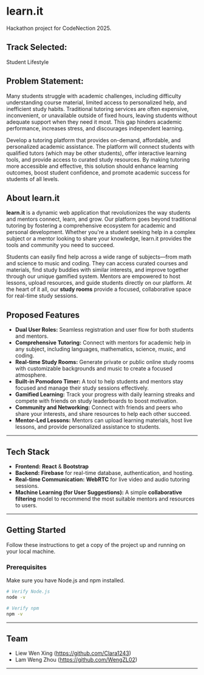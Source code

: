 # learn.it
Hackathon project for CodeNection 2025. 

## Track Selected:
Student Lifestyle

## Problem Statement:
Many students struggle with academic challenges, including difficulty understanding course material, limited access to personalized help, and inefficient study habits. Traditional tutoring services are often expensive, inconvenient, or unavailable outside of fixed hours, leaving students without adequate support when they need it most. This gap hinders academic performance, increases stress, and discourages independent learning.

Develop a tutoring platform that provides on-demand, affordable, and personalized academic assistance. The platform will connect students with qualified tutors (which may be other students), offer interactive learning tools, and provide access to curated study resources. By making tutoring more accessible and effective, this solution should enhance learning outcomes, boost student confidence, and promote academic success for students of all levels.


## About learn.it

**learn.it** is a dynamic web application that revolutionizes the way students and mentors connect, learn, and grow. Our platform goes beyond traditional tutoring by fostering a comprehensive ecosystem for academic and personal development. Whether you're a student seeking help in a complex subject or a mentor looking to share your knowledge, learn.it provides the tools and community you need to succeed.

Students can easily find help across a wide range of subjects—from math and science to music and coding. They can access curated courses and materials, find study buddies with similar interests, and improve together through our unique gamified system. Mentors are empowered to host lessons, upload resources, and guide students directly on our platform. At the heart of it all, our **study rooms** provide a focused, collaborative space for real-time study sessions.

## Proposed Features

  * **Dual User Roles:** Seamless registration and user flow for both students and mentors.
  * **Comprehensive Tutoring:** Connect with mentors for academic help in any subject, including languages, mathematics, science, music, and coding.
  * **Real-time Study Rooms:** Generate private or public online study rooms with customizable backgrounds and music to create a focused atmosphere.
  * **Built-in Pomodoro Timer:** A tool to help students and mentors stay focused and manage their study sessions effectively.
  * **Gamified Learning:** Track your progress with daily learning streaks and compete with friends on study leaderboards to boost motivation.
  * **Community and Networking:** Connect with friends and peers who share your interests, and share resources to help each other succeed.
  * **Mentor-Led Lessons:** Mentors can upload learning materials, host live lessons, and provide personalized assistance to students.

-----

## Tech Stack

  * **Frontend:** **React** & **Bootstrap**
  * **Backend:** **Firebase** for real-time database, authentication, and hosting.
  * **Real-time Communication:** **WebRTC** for live video and audio tutoring sessions.
  * **Machine Learning (for User Suggestions):** A simple **collaborative filtering** model to recommend the most suitable mentors and resources to users.

-----

## Getting Started

Follow these instructions to get a copy of the project up and running on your local machine.

### Prerequisites

Make sure you have Node.js and npm installed.

```bash
# Verify Node.js
node -v

# Verify npm
npm -v
```
-----


## Team

  * Liew Wen Xing (https://github.com/Clara1243)
  * Lam Weng Zhou (https://github.com/WengZL02)

-----
